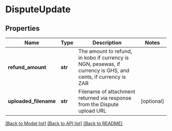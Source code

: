 # DisputeUpdate


## Properties
Name | Type | Description | Notes
------------ | ------------- | ------------- | -------------
**refund_amount** | **str** | The amount to refund, in kobo if currency is NGN, pesewas, if currency is GHS, and cents, if currency is ZAR | 
**uploaded_filename** | **str** | Filename of attachment returned via response from the Dispute upload URL | [optional] 

[[Back to Model list]](../README.md#documentation-for-models) [[Back to API list]](../README.md#documentation-for-api-endpoints) [[Back to README]](../README.md)


